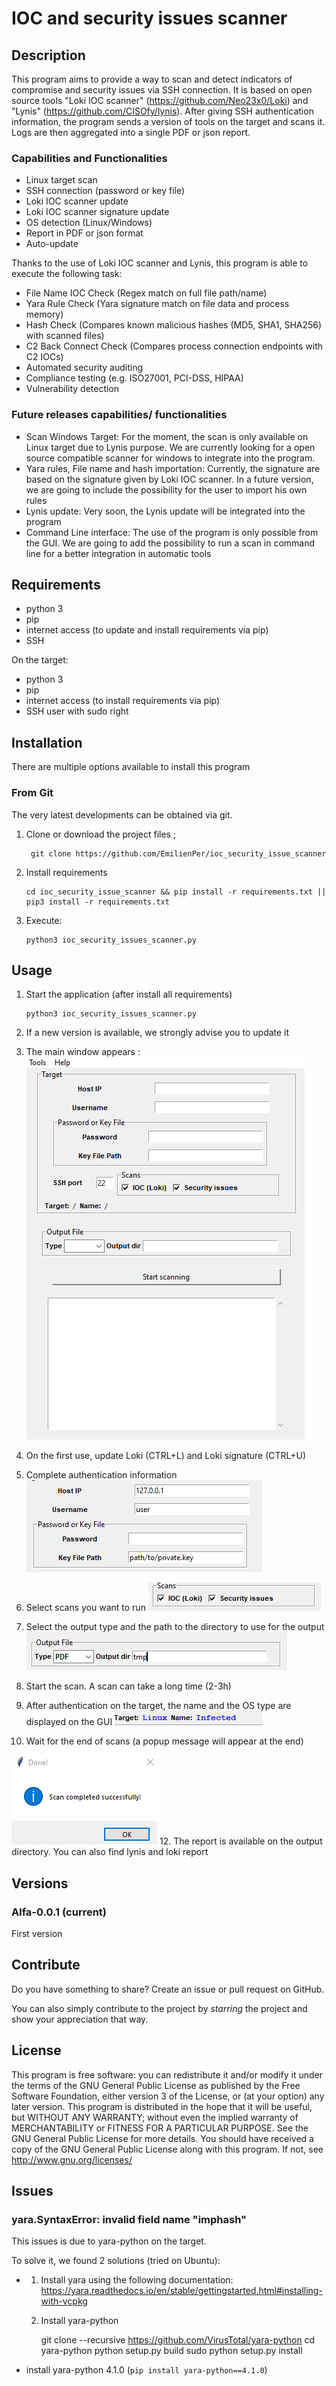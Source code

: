 # IOC and security issues scanner
## Description
This program aims to provide a way to scan and detect indicators of compromise and security issues via SSH connection.
It is based on open source tools "Loki IOC scanner" (<https://github.com/Neo23x0/Loki>) and "Lynis" (<https://github.com/CISOfy/lynis>). 
After giving SSH authentication information, the program sends a version of tools on the target and scans it. Logs are then aggregated into a single PDF or json report.
### Capabilities and Functionalities
- Linux target scan
- SSH connection (password or key file)
- Loki IOC scanner update
- Loki IOC scanner signature update
- OS detection (Linux/Windows)
- Report in PDF or json format
- Auto-update

Thanks to the use of Loki IOC scanner and Lynis, this program is able to execute the following task:
- File Name IOC Check (Regex match on full file path/name)
- Yara Rule Check (Yara signature match on file data and process memory)
- Hash Check (Compares known malicious hashes (MD5, SHA1, SHA256) with scanned files)
- C2 Back Connect Check (Compares process connection endpoints with C2 IOCs)
- Automated security auditing
- Compliance testing (e.g. ISO27001, PCI-DSS, HIPAA)
- Vulnerability detection

### Future releases capabilities/ functionalities
- Scan Windows Target: For the moment, the scan is only available on Linux target due to Lynis purpose. We are currently looking for a open source compatible scanner for windows to integrate into the program.
- Yara rules, File name and hash importation: Currently, the signature are based on the signature given by Loki IOC scanner. In a future version, we are going to include the possibility for the user to import his own rules
- Lynis update: Very soon, the Lynis update will be integrated into the program
- Command Line interface: The use of the program is only possible from the GUI. We are going to add the possibility to run a scan in command line for a better integration in automatic tools

## Requirements
- python 3
- pip
- internet access (to update and install requirements via pip)
- SSH

On the target: 
- python 3
- pip
- internet access (to install requirements via pip)
- SSH user with sudo right

## Installation
There are multiple options available to install this program
### From Git
The very latest developments can be obtained via git.
1. Clone or download the project files ;

        git clone https://github.com/EmilienPer/ioc_security_issue_scanner
2. Install requirements

       cd ioc_security_issue_scanner && pip install -r requirements.txt || pip3 install -r requirements.txt    
4. Execute:

       python3 ioc_security_issues_scanner.py

## Usage
1. Start the application (after install all requirements)

       python3 ioc_security_issues_scanner.py
2. If a new version is available, we strongly advise you to update it
3. The main window appears :
 ![Main window](/images/main_window.png)
4. On the first use, update Loki (CTRL+L) and Loki signature (CTRL+U)
5. Complete authentication information
 ![authentication](/images/authentication.PNG)
6. Select scans you want to run
  ![scan](/images/scans.PNG)
7.  Select the output type and the path to the directory to use for the output
  ![output_selection](/images/output.PNG)
8. Start the scan. A  scan can take a long time (2-3h)
10. After authentication on the target, the name and the OS type are displayed on the GUI
  ![target](/images/target.PNG)
11. Wait for the end of scans (a popup message will appear at the end)

 ![done](/images/done.PNG)
12. The report is available on the output directory. You can also find lynis and loki report


## Versions
### Alfa-0.0.1 (current)
First version
## Contribute
Do you have something to share? Create an issue or pull request on GitHub. 

You can also simply contribute to the project by _starring_ the project and show your appreciation that way.

## License

This program is free software: you can redistribute it and/or modify it under the terms of the GNU General Public License as published by the Free Software Foundation, either version 3 of the License, or (at your option) any later version.
This program is distributed in the hope that it will be useful, but WITHOUT ANY WARRANTY; without even the implied warranty of MERCHANTABILITY or FITNESS FOR A PARTICULAR PURPOSE. See the GNU General Public License for more details.
You should have received a copy of the GNU General Public License along with this program. If not, see http://www.gnu.org/licenses/
## Issues
### yara.SyntaxError: invalid field name "imphash"
This issues is due to yara-python on the target. 

To solve it, we found 2 solutions (tried on Ubuntu):
- 1. Install yara using the following documentation: https://yara.readthedocs.io/en/stable/gettingstarted.html#installing-with-vcpkg
  2. Install yara-python

        git clone --recursive https://github.com/VirusTotal/yara-python
        cd yara-python
        python setup.py build
        sudo python setup.py install
- install yara-python 4.1.0 (`pip install yara-python==4.1.0`)